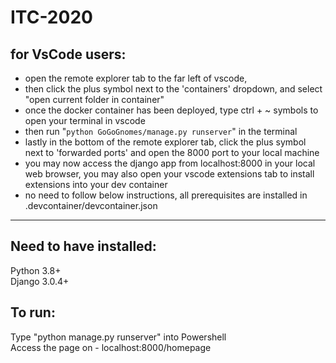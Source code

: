 # ITC-2020

## for VsCode users:
- open the remote explorer tab to the far left of vscode, 
- then click the plus symbol next to the 'containers' dropdown, and select "open current folder in container"
- once the docker container has been deployed, type ctrl + ~ symbols to open your terminal in vscode
- then run "`python GoGoGnomes/manage.py runserver`" in the terminal 
- lastly in the bottom of the remote explorer tab, click the plus symbol next to 'forwarded ports' and open the 8000 port to your local machine
- you may now access the django app from localhost:8000 in your local web browser, you may also open your vscode extensions tab to install extensions into your dev container
- no need to follow below instructions, all prerequisites are installed in .devcontainer/devcontainer.json
--- 
## Need to have installed:
   Python 3.8+ <br>
   Django 3.0.4+

## To run:
   Type "python manage.py runserver" into Powershell<br>
   Access the page on - localhost:8000/homepage


